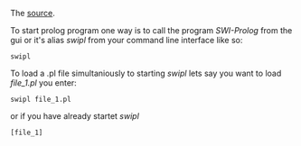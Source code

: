 The [source](https://www.swi-prolog.org/pldoc/man?section=quickstart).

To start prolog program one way is to call the program *SWI-Prolog* from the gui or it's alias *swipl* from your command line interface like so:
```CMD
swipl
```
To load a .pl file simultaniously to starting *swipl* lets say you want to load *file_1.pl* you enter:
```CMD
swipl file_1.pl
```
or if you have already startet *swipl*
```CMD
[file_1]
```